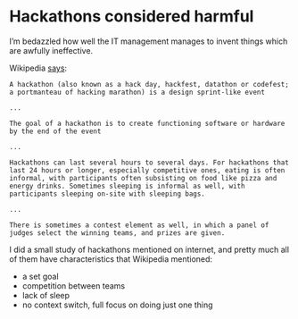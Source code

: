 # Hackathons considered harmful

I’m bedazzled how well the IT management manages to invent things which are awfully ineffective.

Wikipedia [says](https://en.wikipedia.org/wiki/Hackathon):

```
A hackathon (also known as a hack day, hackfest, datathon or codefest; a portmanteau of hacking marathon) is a design sprint-like event

...

The goal of a hackathon is to create functioning software or hardware by the end of the event

...

Hackathons can last several hours to several days. For hackathons that last 24 hours or longer, especially competitive ones, eating is often informal, with participants often subsisting on food like pizza and energy drinks. Sometimes sleeping is informal as well, with participants sleeping on-site with sleeping bags.

...

There is sometimes a contest element as well, in which a panel of judges select the winning teams, and prizes are given.

```

I did a small study of hackathons mentioned on internet, and pretty much all of them have characteristics that Wikipedia mentioned:
- a set goal
- competition between teams
- lack of sleep
- no context switch, full focus on doing just one thing


